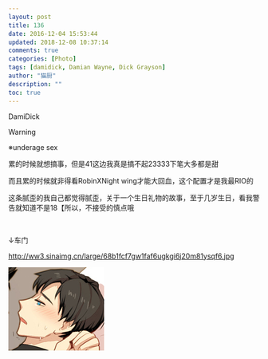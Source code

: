```yaml
---
layout: post
title: 136
date: 2016-12-04 15:53:44
updated: 2018-12-08 10:37:14
comments: true
categories: [Photo]
tags: [damidick, Damian Wayne, Dick Grayson]
author: "猫厨"
description: ""
toc: true
---
```


<p>DamiDick</p> 
<p>Warning<br /></p> 
<p>※underage sex</p> 
<p>累的时候就想搞事，但是41这边我真是搞不起23333下笔大多都是甜</p> 
<p>而且累的时候就非得看RobinXNight wing才能大回血，这个配置才是我最RIO的<br /></p> 
<p>这条腻歪的我自己都觉得腻歪，关于一个生日礼物的故事，至于几岁生日，看我警告就知道不是18【所以，不接受的慎点哦</p> 
<p><br /></p> 
<p>↓车门</p> 
<p><a rel="nofollow" href="http://ww3.sinaimg.cn/large/68b1fcf7gw1faf6ugkgi6j20m81ysqf6.jpg" target="_blank"  >http://ww3.sinaimg.cn/large/68b1fcf7gw1faf6ugkgi6j20m81ysqf6.jpg</a><br /></p>

![](https://raw.githubusercontent.com/alicewish/meowchain247/master/img_cVZNdzJtQk9JV2Q1T1MzYWM5NVJsWE5TaFJla29hdHIxY1hkb3JMVUVBcW9rTTFRZStoNXJRPT0.png)